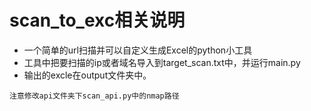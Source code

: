 # scan_to_exc相关说明


-  一个简单的url扫描并可以自定义生成Excel的python小工具
  - 工具中把要扫描的ip或者域名导入到target_scan.txt中，并运行main.py
  - 输出的excle在output文件夹中。


`注意修改api文件夹下scan_api.py中的nmap路径`
